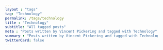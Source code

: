 ```yaml
---
layout : "tags"
tag: "Technology"
permalink: /tags/technology
title : "Technology"
subtitle: "All tagged posts"
meta : "Posts written by Vincent Pickering and tagged with Technology"
summary : "Posts written by Vincent Pickering and tagged with Technology"
twitterCard: false
---
```

